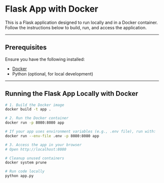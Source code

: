 # Flask App with Docker

This is a Flask application designed to run locally and in a Docker container. Follow the instructions below to build, run, and access the application.

---

## Prerequisites

Ensure you have the following installed:
- [Docker](https://www.docker.com/)
- Python (optional, for local development)

---

## Running the Flask App Locally with Docker

```bash
# 1. Build the Docker image
docker build -t app .

# 2. Run the Docker container
docker run -p 8080:8080 app

# If your app uses environment variables (e.g., .env file), run with:
docker run --env-file .env -p 8080:8080 app

# 3. Access the app in your browser
# Open http://localhost:8080

# Cleanup unused containers
docker system prune

# Run code locally
python app.py


